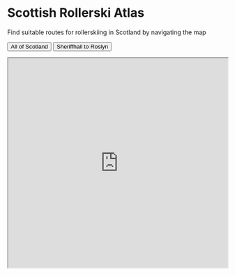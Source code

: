 # Scottish Rollerski Atlas

Find suitable routes for rollerskiing in Scotland by navigating the map

<button id="button1" onclick="mapFocus('https://www.google.com/maps/d/embed?mid=1JsZ0qoeoCehcQnX9fXjmDTCpxYl9QLdc')">All of Scotland</button>
<button id="button2" onclick="mapFocus('https://www.google.com/maps/d/embed?mid=1JsZ0qoeoCehcQnX9fXjmDTCpxYl9QLdc&ll=55.89130019521464%2C-3.165987915639006&z=12')">Sheriffhall to Roslyn</button>
<iframe id="mainmap" src="https://www.google.com/maps/d/embed?mid=1JsZ0qoeoCehcQnX9fXjmDTCpxYl9QLdc" height = 480 style="width:100%;"></iframe>

<script src="app.js"></script>
